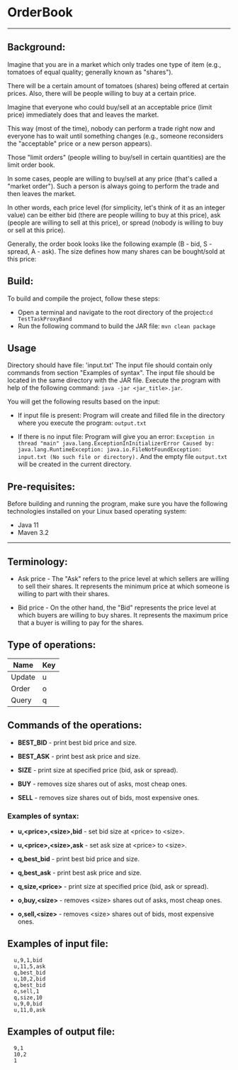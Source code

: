 # OrderBook
---
## Background:
Imagine that you are in a market which only trades one type of item (e.g., tomatoes of equal quality; generally known as "shares").

There will be a certain amount of tomatoes (shares) being offered at certain prices. Also, there will be people willing to buy at a certain price.

Imagine that everyone who could buy/sell at an acceptable price (limit price) immediately does that and leaves the market.

This way (most of the time), nobody can perform a trade right now and everyone has to wait until something changes (e.g., someone reconsiders the "acceptable" price or a new person appears).

Those "limit orders" (people willing to buy/sell in certain quantities) are the limit order book.

In some cases, people are willing to buy/sell at any price (that's called a "market order"). Such a person is always going to perform the trade and then leaves the market.

In other words, each price level (for simplicity, let's think of it as an integer value) can be either bid (there are people willing to buy at this price), ask (people are willing to sell at this price), or spread (nobody is willing to buy or sell at this price).

Generally, the order book looks like the following example (B - bid, S - spread, A - ask). The size defines how many shares can be bought/sold at this price:

## Build:
To build and compile the project, follow these steps:
- Open a terminal and navigate to the root directory of the project:`cd TestTaskProxyBand`
- Run the following command to build the JAR file: `mvn clean package`

## Usage
Directory should have file: 'input.txt'
The input file should contain only commands from section "Examples of syntax".
The input file should be located in the same directory with the JAR file.
Execute the program with help of the following command: `java -jar <jar_title>.jar`.

You will get the following results based on the input:
- If input file is present:
Program will create and filled file in the directory where you execute the program: `output.txt`

- If there is no input file:
Program will give you an error:
`Exception in thread "main" java.lang.ExceptionInInitializerError
Caused by: java.lang.RuntimeException: java.io.FileNotFoundException: input.txt (No such file or directory).`
And the empty file `output.txt` will be created in the current directory.

## Pre-requisites:
Before building and running the program, make sure 
you have the following technologies installed on your Linux based operating system:
- Java 11
- Maven 3.2

---
## Terminology:
- Ask price - The "Ask" refers to the price level at which sellers are willing to sell their shares. 
It represents the minimum price at which someone is willing to part with their shares.

- Bid price - On the other hand, the "Bid" represents the price level at which buyers are willing to buy shares. 
It represents the maximum price that a buyer is willing to pay for the shares.

## Type of operations:
| Name   | Key |
|--------|-----|
| Update | u   |
| Order  | o   |
| Query  | q   |

## Commands of the operations:
- **BEST_BID** - print best bid price and size.

- **BEST_ASK** - print best ask price and size.

- **SIZE** - print size at specified price (bid, ask or spread).

- **BUY** - removes size shares out of asks, most cheap ones.

- **SELL** - removes size shares out of bids, most expensive ones.

### Examples of syntax:
- **u,\<price>\,\<size>\,bid** - set bid size at \<price> to \<size>.

- **u,\<price>\,\<size>\,ask** - set ask size at \<price> to \<size>.

- **q,best_bid** - print best bid price and size.

- **q,best_ask** - print best ask price and size.

- **q,size,\<price>** - print size at specified price (bid, ask or spread).

- **o,buy,\<size>** - removes \<size> shares out of asks, most cheap ones.

- **o,sell,\<size>** - removes \<size> shares out of bids, most expensive ones.

## Examples of input file:
```
  u,9,1,bid
  u,11,5,ask
  q,best_bid
  u,10,2,bid
  q,best_bid
  o,sell,1
  q,size,10
  u,9,0,bid
  u,11,0,ask
```
## Examples of output file:
```
  9,1
  10,2
  1
```
